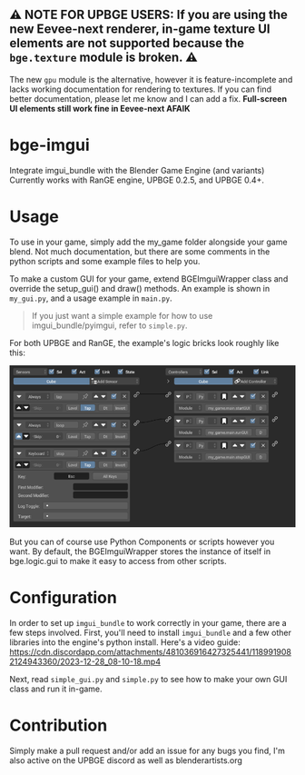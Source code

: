 ## ⚠ NOTE FOR UPBGE USERS: If you are using the new Eevee-next renderer, in-game texture UI elements are not supported because the `bge.texture` module is broken. ⚠
The new `gpu` module is the alternative, however it is feature-incomplete and lacks working documentation for rendering to textures. If you can find better documentation, please let me
know and I can add a fix. **Full-screen UI elements still work fine in Eevee-next AFAIK**

# bge-imgui
Integrate imgui_bundle with the Blender Game Engine (and variants)
Currently works with RanGE engine, UPBGE 0.2.5, and UPBGE 0.4+.

# Usage
To use in your game, simply add the my_game folder alongside your game blend. 
Not much documentation, but there are some comments in the python scripts
and some example files to help you.

To make a custom GUI for your game, extend BGEImguiWrapper class and 
override the setup_gui() and draw() methods. 
An example is shown in `my_gui.py`, and a usage example in `main.py`.

> If you just want a simple example for how to use imgui_bundle/pyimgui, refer to `simple.py`.

For both UPBGE and RanGE, the example's logic bricks look roughly like this:

![example bricks](doc/ExampleBricksBetter.png)

But you can of course use Python Components or scripts however you want. 
By default, the BGEImguiWrapper stores the instance of itself in bge.logic.gui to make it easy to access from other scripts.

# Configuration
In order to set up `imgui_bundle` to work correctly in your game, there are a few steps involved.
First, you'll need to install `imgui_bundle` and a few other libraries into the engine's python install.
Here's a video guide: https://cdn.discordapp.com/attachments/481036916427325441/1189919082124943360/2023-12-28_08-10-18.mp4

Next, read `simple_gui.py` and `simple.py` to see how to make your own GUI class and run it in-game.

# Contribution
Simply make a pull request and/or add an issue for any bugs you find, I'm also active on the UPBGE discord as well as blenderartists.org
